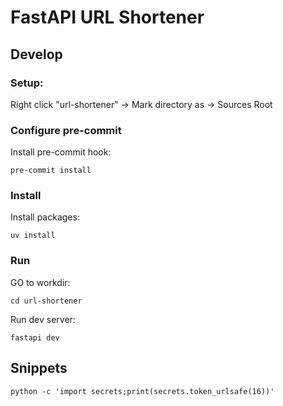 # FastAPI URL Shortener

## Develop

### Setup:

Right click "url-shortener" -> Mark directory as -> Sources Root


### Configure pre-commit

Install pre-commit hook:
```shell
pre-commit install
```


### Install

Install packages:
```shell
uv install
```

### Run

GO to workdir:
```shell
cd url-shortener
```

Run dev server:
```shell
fastapi dev
```

## Snippets
```shell
python -c 'import secrets;print(secrets.token_urlsafe(16))'
```
